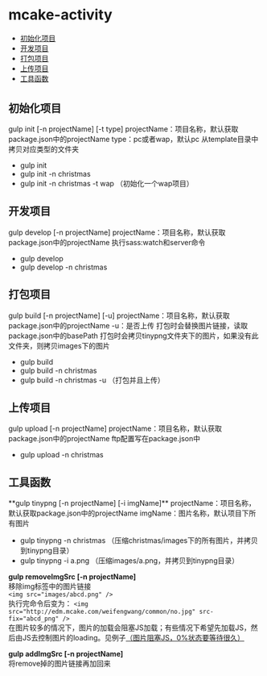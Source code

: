 # mcake-activity
* [初始化项目](#init)
* [开发项目](#develop)
* [打包项目](#build)
* [上传项目](#upload)
* [工具函数](#tools)
######
<h2 id="init">初始化项目</h2>
gulp init [-n projectName] [-t type]  
projectName：项目名称，默认获取package.json中的projectName  
type：pc或者wap，默认pc  
从template目录中拷贝对应类型的文件夹

* gulp init
* gulp init -n christmas
* gulp init -n christmas -t wap （初始化一个wap项目）

<h2 id="develop">开发项目</h2>
gulp develop [-n projectName]  
projectName：项目名称，默认获取package.json中的projectName  
执行sass:watch和server命令

* gulp develop
* gulp develop -n christmas

<h2 id="build">打包项目</h2>
gulp build [-n projectName] [-u]  
projectName：项目名称，默认获取package.json中的projectName  
-u：是否上传  
打包时会替换图片链接，读取package.json中的basePath
打包时会拷贝tinypng文件夹下的图片，如果没有此文件夹，则拷贝images下的图片

* gulp build
* gulp build -n christmas
* gulp build -n christmas -u （打包并且上传）

<h2 id="upload">上传项目</h2>
gulp upload [-n projectName]  
projectName：项目名称，默认获取package.json中的projectName  
ftp配置写在package.json中

* gulp upload -n christmas

<h2 id="tools">工具函数</h2>
**gulp tinypng [-n projectName] [-i imgName]**  
projectName：项目名称，默认获取package.json中的projectName  
imgName：图片名称，默认项目下所有图片

* gulp tinypng -n christmas （压缩christmas/images下的所有图片，并拷贝到tinypng目录）
* gulp tinypng -i a.png （压缩images/a.png，并拷贝到tinypng目录）

**gulp removeImgSrc [-n projectName]**  
移除img标签中的图片链接  
`<img src="images/abcd.png" />`  
执行完命令后变为：
`<img src="http://edm.mcake.com/weifengwang/common/no.jpg" src-fix="abcd_png" />`  
在图片较多的情况下，图片的加载会阻塞JS加载；有些情况下希望先加载JS，然后由JS去控制图片的loading。见例子[（图片阻塞JS，0%状态要等待很久）](http://edm.mcake.com/weifengwang/bugExample/loadingImgBug/)

**gulp addImgSrc [-n projectName]**  
将remove掉的图片链接再加回来